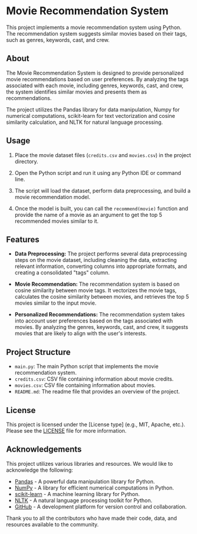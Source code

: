 # Movie Recommendation System

This project implements a movie recommendation system using Python. The recommendation system suggests similar movies based on their tags, such as genres, keywords, cast, and crew.

## About

The Movie Recommendation System is designed to provide personalized movie recommendations based on user preferences. By analyzing the tags associated with each movie, including genres, keywords, cast, and crew, the system identifies similar movies and presents them as recommendations.

The project utilizes the Pandas library for data manipulation, Numpy for numerical computations, scikit-learn for text vectorization and cosine similarity calculation, and NLTK for natural language processing.

## Usage

1. Place the movie dataset files (`credits.csv` and `movies.csv`) in the project directory.

2. Open the Python script and run it using any Python IDE or command line.

3. The script will load the dataset, perform data preprocessing, and build a movie recommendation model.

4. Once the model is built, you can call the `recommend(movie)` function and provide the name of a movie as an argument to get the top 5 recommended movies similar to it.

## Features

- **Data Preprocessing:** The project performs several data preprocessing steps on the movie dataset, including cleaning the data, extracting relevant information, converting columns into appropriate formats, and creating a consolidated "tags" column.

- **Movie Recommendation:** The recommendation system is based on cosine similarity between movie tags. It vectorizes the movie tags, calculates the cosine similarity between movies, and retrieves the top 5 movies similar to the input movie.

- **Personalized Recommendations:** The recommendation system takes into account user preferences based on the tags associated with movies. By analyzing the genres, keywords, cast, and crew, it suggests movies that are likely to align with the user's interests.

## Project Structure

- `main.py`: The main Python script that implements the movie recommendation system.
- `credits.csv`: CSV file containing information about movie credits.
- `movies.csv`: CSV file containing information about movies.
- `README.md`: The readme file that provides an overview of the project.

## License

This project is licensed under the [License type] (e.g., MIT, Apache, etc.). Please see the [LICENSE](LICENSE) file for more information.

## Acknowledgements

This project utilizes various libraries and resources. We would like to acknowledge the following:

- [Pandas](https://pandas.pydata.org/) - A powerful data manipulation library for Python.
- [NumPy](https://numpy.org/) - A library for efficient numerical computations in Python.
- [scikit-learn](https://scikit-learn.org/) - A machine learning library for Python.
- [NLTK](https://www.nltk.org/) - A natural language processing toolkit for Python.
- [GitHub](https://github.com/) - A development platform for version control and collaboration.

Thank you to all the contributors who have made their code, data, and resources available to the community.
